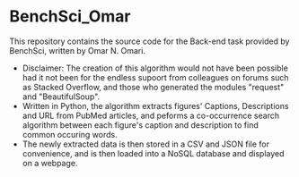 # BenchSci_Omar
This repository contains the source code for the Back-end task provided by BenchSci, written by Omar N. Omari.
- Disclaimer: The creation of this algorithm would not have been possible had it not been for the endless supoort from colleagues on forums such as Stacked Overflow, and those who generated the modules "request" and "BeautifulSoup".
- Written in Python, the algorithm extracts figures' Captions, Descriptions and URL from PubMed articles, and peforms a co-occurrence search algorithm between each figure's caption and description to find common occuring words.
- The newly extracted data is then stored in a CSV and JSON file for convenience, and is then loaded into a NoSQL database and displayed on a webpage.

